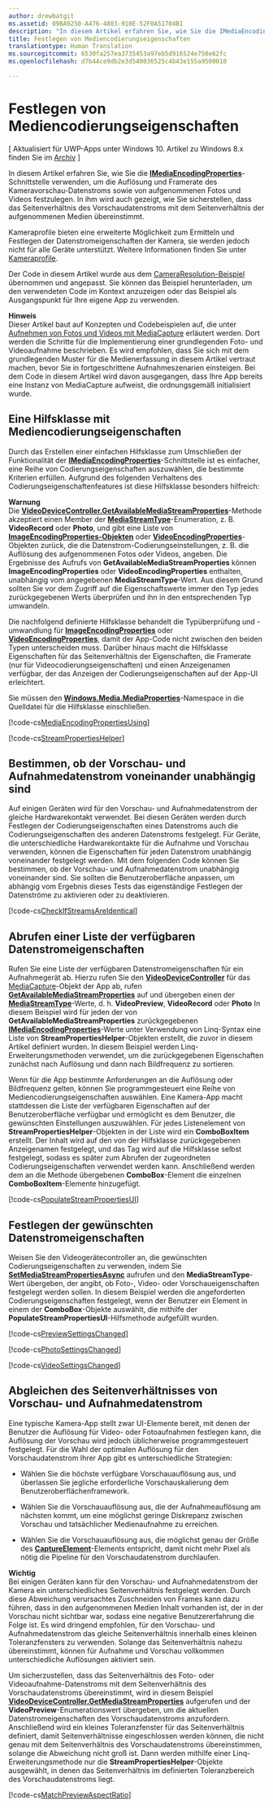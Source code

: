 ```yaml
---
author: drewbatgit
ms.assetid: 09BA9250-A476-4803-910E-52F0A51704B1
description: "In diesem Artikel erfahren Sie, wie Sie die IMediaEncodingProperties-Schnittstelle verwenden, um die Auflösung und Framerate des Kameravorschau-Datenstroms sowie von aufgenommenen Fotos und Videos festzulegen."
title: Festlegen von Mediencodierungseigenschaften
translationtype: Human Translation
ms.sourcegitcommit: 6530fa257ea3735453a97eb5d916524e750e62fc
ms.openlocfilehash: d7b44ce9db2e3d540036525c4b43e155a9500010

---
```


# Festlegen von Mediencodierungseigenschaften

\[ Aktualisiert für UWP-Apps unter Windows 10. Artikel zu Windows 8.x finden Sie im [Archiv](http://go.microsoft.com/fwlink/p/?linkid=619132) \]


In diesem Artikel erfahren Sie, wie Sie die [**IMediaEncodingProperties**](https://msdn.microsoft.com/library/windows/apps/hh701011)-Schnittstelle verwenden, um die Auflösung und Framerate des Kameravorschau-Datenstroms sowie von aufgenommenen Fotos und Videos festzulegen. In ihm wird auch gezeigt, wie Sie sicherstellen, dass das Seitenverhältnis des Vorschaudatenstroms mit dem Seitenverhältnis der aufgenommenen Medien übereinstimmt.

Kameraprofile bieten eine erweiterte Möglichkeit zum Ermitteln und Festlegen der Datenstromeigenschaften der Kamera, sie werden jedoch nicht für alle Geräte unterstützt. Weitere Informationen finden Sie unter [Kameraprofile](camera-profiles.md).

Der Code in diesem Artikel wurde aus dem [CameraResolution-Beispiel](http://go.microsoft.com/fwlink/p/?LinkId=624252&clcid=0x409) übernommen und angepasst. Sie können das Beispiel herunterladen, um den verwendeten Code im Kontext anzuzeigen oder das Beispiel als Ausgangspunkt für Ihre eigene App zu verwenden.

**Hinweis**  
Dieser Artikel baut auf Konzepten und Codebeispielen auf, die unter [Aufnehmen von Fotos und Videos mit MediaCapture](capture-photos-and-video-with-mediacapture.md) erläutert werden. Dort werden die Schritte für die Implementierung einer grundlegenden Foto- und Videoaufnahme beschrieben. Es wird empfohlen, dass Sie sich mit dem grundlegenden Muster für die Medienerfassung in diesem Artikel vertraut machen, bevor Sie in fortgeschrittene Aufnahmeszenarien einsteigen. Bei dem Code in diesem Artikel wird davon ausgegangen, dass Ihre App bereits eine Instanz von MediaCapture aufweist, die ordnungsgemäß initialisiert wurde.

## Eine Hilfsklasse mit Mediencodierungseigenschaften

Durch das Erstellen einer einfachen Hilfsklasse zum Umschließen der Funktionalität der [**IMediaEncodingProperties**](https://msdn.microsoft.com/library/windows/apps/hh701011)-Schnittstelle ist es einfacher, eine Reihe von Codierungseigenschaften auszuwählen, die bestimmte Kriterien erfüllen. Aufgrund des folgenden Verhaltens des Codierungseigenschaftenfeatures ist diese Hilfsklasse besonders hilfreich:

**Warnung**  
Die [**VideoDeviceController.GetAvailableMediaStreamProperties**](https://msdn.microsoft.com/library/windows/apps/br211994)-Methode akzeptiert einen Member der [**MediaStreamType**](https://msdn.microsoft.com/library/windows/apps/br226640)-Enumeration, z. B. **VideoRecord** oder **Photo**, und gibt eine Liste von [**ImageEncodingProperties-Objekten**](https://msdn.microsoft.com/library/windows/apps/hh700993) oder [**VideoEncodingProperties**](https://msdn.microsoft.com/library/windows/apps/hh701217)-Objekten zurück, die die Datenstrom-Codierungseinstellungen, z. B. die Auflösung des aufgenommenen Fotos oder Videos, angeben. Die Ergebnisse des Aufrufs von **GetAvailableMediaStreamProperties** können **ImageEncodingProperties** oder **VideoEncodingProperties** enthalten, unabhängig vom angegebenen **MediaStreamType**-Wert. Aus diesem Grund sollten Sie vor dem Zugriff auf die Eigenschaftswerte immer den Typ jedes zurückgegebenen Werts überprüfen und ihn in den entsprechenden Typ umwandeln.

Die nachfolgend definierte Hilfsklasse behandelt die Typüberprüfung und -umwandlung für [**ImageEncodingProperties**](https://msdn.microsoft.com/library/windows/apps/hh700993) oder [**VideoEncodingProperties**](https://msdn.microsoft.com/library/windows/apps/hh701217), damit der App-Code nicht zwischen den beiden Typen unterscheiden muss. Darüber hinaus macht die Hilfsklasse Eigenschaften für das Seitenverhältnis der Eigenschaften, die Framerate (nur für Videocodierungseigenschaften) und einen Anzeigenamen verfügbar, der das Anzeigen der Codierungseigenschaften auf der App-UI erleichtert.

Sie müssen den [**Windows.Media.MediaProperties**](https://msdn.microsoft.com/library/windows/apps/hh701296)-Namespace in die Quelldatei für die Hilfsklasse einschließen.

[!code-cs[MediaEncodingPropertiesUsing](./code/BasicMediaCaptureWin10/cs/MainPage.xaml.cs#SnippetMediaEncodingPropertiesUsing)]

[!code-cs[StreamPropertiesHelper](./code/BasicMediaCaptureWin10/cs/StreamPropertiesHelper.cs#SnippetStreamPropertiesHelper)]

## Bestimmen, ob der Vorschau- und Aufnahmedatenstrom voneinander unabhängig sind

Auf einigen Geräten wird für den Vorschau- und Aufnahmedatenstrom der gleiche Hardwarekontakt verwendet. Bei diesen Geräten werden durch Festlegen der Codierungseigenschaften eines Datenstroms auch die Codierungseigenschaften des anderen Datenstroms festgelegt. Für Geräte, die unterschiedliche Hardwarekontakte für die Aufnahme und Vorschau verwenden, können die Eigenschaften für jeden Datenstrom unabhängig voneinander festgelegt werden. Mit dem folgenden Code können Sie bestimmen, ob der Vorschau- und Aufnahmedatenstrom unabhängig voneinander sind. Sie sollten die Benutzeroberfläche anpassen, um abhängig vom Ergebnis dieses Tests das eigenständige Festlegen der Datenströme zu aktivieren oder zu deaktivieren.

[!code-cs[CheckIfStreamsAreIdentical](./code/BasicMediaCaptureWin10/cs/MainPage.xaml.cs#SnippetCheckIfStreamsAreIdentical)]

## Abrufen einer Liste der verfügbaren Datenstromeigenschaften

Rufen Sie eine Liste der verfügbaren Datenstromeigenschaften für ein Aufnahmegerät ab. Hierzu rufen Sie den [**VideoDeviceController**](https://msdn.microsoft.com/library/windows/apps/br226825) für das [MediaCapture](capture-photos-and-video-with-mediacapture.md)-Objekt der App ab, rufen [**GetAvailableMediaStreamProperties**](https://msdn.microsoft.com/library/windows/apps/br211994) auf und übergeben einen der [**MediaStreamType**](https://msdn.microsoft.com/library/windows/apps/br226640)-Werte, d. h. **VideoPreview**, **VideoRecord** oder **Photo** In diesem Beispiel wird für jeden der von **GetAvailableMediaStreamProperties** zurückgegebenen [**IMediaEncodingProperties**](https://msdn.microsoft.com/library/windows/apps/hh701011)-Werte unter Verwendung von Linq-Syntax eine Liste von **StreamPropertiesHelper**-Objekten erstellt, die zuvor in diesem Artikel definiert wurden. In diesem Beispiel werden Linq-Erweiterungsmethoden verwendet, um die zurückgegebenen Eigenschaften zunächst nach Auflösung und dann nach Bildfrequenz zu sortieren.

Wenn für die App bestimmte Anforderungen an die Auflösung oder Bildfrequenz gelten, können Sie programmgesteuert eine Reihe von Mediencodierungseigenschaften auswählen. Eine Kamera-App macht stattdessen die Liste der verfügbaren Eigenschaften auf der Benutzeroberfläche verfügbar und ermöglicht es dem Benutzer, die gewünschten Einstellungen auszuwählen. Für jedes Listenelement von **StreamPropertiesHelper**-Objekten in der Liste wird ein **ComboBoxItem** erstellt. Der Inhalt wird auf den von der Hilfsklasse zurückgegebenen Anzeigenamen festgelegt, und das Tag wird auf die Hilfsklasse selbst festgelegt, sodass es später zum Abrufen der zugeordneten Codierungseigenschaften verwendet werden kann. Anschließend werden dem an die Methode übergebenen **ComboBox**-Element die einzelnen **ComboBoxItem**-Elemente hinzugefügt.

[!code-cs[PopulateStreamPropertiesUI](./code/BasicMediaCaptureWin10/cs/MainPage.xaml.cs#SnippetPopulateStreamPropertiesUI)]

## Festlegen der gewünschten Datenstromeigenschaften

Weisen Sie den Videogerätecontroller an, die gewünschten Codierungseigenschaften zu verwenden, indem Sie [**SetMediaStreamPropertiesAsync**](https://msdn.microsoft.com/library/windows/apps/hh700895) aufrufen und den **MediaStreamType**-Wert übergeben, der angibt, ob Foto-, Video- oder Vorschaueigenschaften festgelegt werden sollen. In diesem Beispiel werden die angeforderten Codierungseigenschaften festgelegt, wenn der Benutzer ein Element in einem der **ComboBox**-Objekte auswählt, die mithilfe der **PopulateStreamPropertiesUI**-Hilfsmethode aufgefüllt wurden.

[!code-cs[PreviewSettingsChanged](./code/BasicMediaCaptureWin10/cs/MainPage.xaml.cs#SnippetPreviewSettingsChanged)]

[!code-cs[PhotoSettingsChanged](./code/BasicMediaCaptureWin10/cs/MainPage.xaml.cs#SnippetPhotoSettingsChanged)]

[!code-cs[VideoSettingsChanged](./code/BasicMediaCaptureWin10/cs/MainPage.xaml.cs#SnippetVideoSettingsChanged)]

## Abgleichen des Seitenverhältnisses von Vorschau- und Aufnahmedatenstrom

Eine typische Kamera-App stellt zwar UI-Elemente bereit, mit denen der Benutzer die Auflösung für Video- oder Fotoaufnahmen festlegen kann, die Auflösung der Vorschau wird jedoch üblicherweise programmgesteuert festgelegt. Für die Wahl der optimalen Auflösung für den Vorschaudatenstrom Ihrer App gibt es unterschiedliche Strategien:

-   Wählen Sie die höchste verfügbare Vorschauauflösung aus, und überlassen Sie jegliche erforderliche Vorschauskalierung dem Benutzeroberflächenframework.

-   Wählen Sie die Vorschauauflösung aus, die der Aufnahmeauflösung am nächsten kommt, um eine möglichst geringe Diskrepanz zwischen Vorschau und tatsächlicher Medienaufnahme zu erreichen.

-   Wählen Sie die Vorschauauflösung aus, die möglichst genau der Größe des [**CaptureElement**](https://msdn.microsoft.com/library/windows/apps/br209278)-Elements entspricht, damit nicht mehr Pixel als nötig die Pipeline für den Vorschaudatenstrom durchlaufen.

**Wichtig**  
Bei einigen Geräten kann für den Vorschau- und Aufnahmedatenstrom der Kamera ein unterschiedliches Seitenverhältnis festgelegt werden. Durch diese Abweichung verursachtes Zuschneiden von Frames kann dazu führen, dass in den aufgenommenen Medien Inhalt vorhanden ist, der in der Vorschau nicht sichtbar war, sodass eine negative Benutzererfahrung die Folge ist. Es wird dringend empfohlen, für den Vorschau- und Aufnahmedatenstrom das gleiche Seitenverhältnis innerhalb eines kleinen Toleranzfensters zu verwenden. Solange das Seitenverhältnis nahezu übereinstimmt, können für Aufnahme und Vorschau vollkommen unterschiedliche Auflösungen aktiviert sein.


Um sicherzustellen, dass das Seitenverhältnis des Foto- oder Videoaufnahme-Datenstroms mit dem Seitenverhältnis des Vorschaudatenstroms übereinstimmt, wird in diesem Beispiel [**VideoDeviceController.GetMediaStreamProperties**](https://msdn.microsoft.com/library/windows/apps/br211995) aufgerufen und der **VideoPreview**-Enumerationswert übergeben, um die aktuellen Datenstromeigenschaften des Vorschaudatenstroms anzufordern. Anschließend wird ein kleines Toleranzfenster für das Seitenverhältnis definiert, damit Seitenverhältnisse eingeschlossen werden können, die nicht genau mit dem Seitenverhältnis des Vorschaudatenstroms übereinstimmen, solange die Abweichung nicht groß ist. Dann werden mithilfe einer Linq-Erweiterungsmethode nur die **StreamPropertiesHelper**-Objekte ausgewählt, in denen das Seitenverhältnis im definierten Toleranzbereich des Vorschaudatenstroms liegt.

[!code-cs[MatchPreviewAspectRatio](./code/BasicMediaCaptureWin10/cs/MainPage.xaml.cs#SnippetMatchPreviewAspectRatio)]

 

 







<!--HONumber=Jun16_HO4-->


